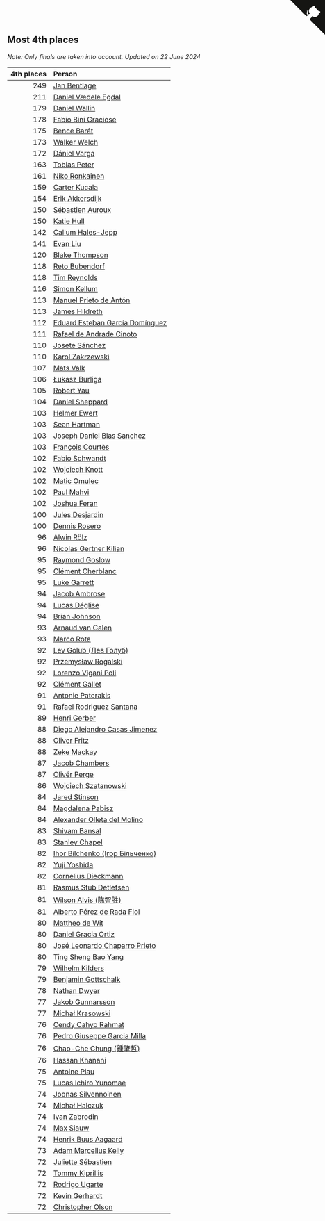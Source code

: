 ## Most 4th places

*Note: Only finals are taken into account.*
*Updated on 22 June 2024*

| 4th places | Person |
| ---: | :--- |
| 249 | [Jan Bentlage](https://www.worldcubeassociation.org/persons/2010BENT01) |
| 211 | [Daniel Vædele Egdal](https://www.worldcubeassociation.org/persons/2013EGDA01) |
| 179 | [Daniel Wallin](https://www.worldcubeassociation.org/persons/2013WALL03) |
| 178 | [Fabio Bini Graciose](https://www.worldcubeassociation.org/persons/2010GRAC02) |
| 175 | [Bence Barát](https://www.worldcubeassociation.org/persons/2008BARA01) |
| 173 | [Walker Welch](https://www.worldcubeassociation.org/persons/2011WELC01) |
| 172 | [Dániel Varga](https://www.worldcubeassociation.org/persons/2008VARG01) |
| 163 | [Tobias Peter](https://www.worldcubeassociation.org/persons/2014PETE03) |
| 161 | [Niko Ronkainen](https://www.worldcubeassociation.org/persons/2010RONK01) |
| 159 | [Carter Kucala](https://www.worldcubeassociation.org/persons/2015KUCA01) |
| 154 | [Erik Akkersdijk](https://www.worldcubeassociation.org/persons/2005AKKE01) |
| 150 | [Sébastien Auroux](https://www.worldcubeassociation.org/persons/2008AURO01) |
| 150 | [Katie Hull](https://www.worldcubeassociation.org/persons/2010HULL01) |
| 142 | [Callum Hales-Jepp](https://www.worldcubeassociation.org/persons/2012HALE01) |
| 141 | [Evan Liu](https://www.worldcubeassociation.org/persons/2009LIUE01) |
| 120 | [Blake Thompson](https://www.worldcubeassociation.org/persons/2010THOM03) |
| 118 | [Reto Bubendorf](https://www.worldcubeassociation.org/persons/2012BUBE01) |
| 118 | [Tim Reynolds](https://www.worldcubeassociation.org/persons/2005REYN01) |
| 116 | [Simon Kellum](https://www.worldcubeassociation.org/persons/2016KELL12) |
| 113 | [Manuel Prieto de Antón](https://www.worldcubeassociation.org/persons/2015ANTO04) |
| 113 | [James Hildreth](https://www.worldcubeassociation.org/persons/2009HILD01) |
| 112 | [Eduard Esteban García Domínguez](https://www.worldcubeassociation.org/persons/2011EDUA01) |
| 111 | [Rafael de Andrade Cinoto](https://www.worldcubeassociation.org/persons/2007CINO01) |
| 110 | [Josete Sánchez](https://www.worldcubeassociation.org/persons/2015SANC18) |
| 110 | [Karol Zakrzewski](https://www.worldcubeassociation.org/persons/2014ZAKR01) |
| 107 | [Mats Valk](https://www.worldcubeassociation.org/persons/2007VALK01) |
| 106 | [Łukasz Burliga](https://www.worldcubeassociation.org/persons/2013BURL01) |
| 105 | [Robert Yau](https://www.worldcubeassociation.org/persons/2009YAUR01) |
| 104 | [Daniel Sheppard](https://www.worldcubeassociation.org/persons/2009SHEP01) |
| 103 | [Helmer Ewert](https://www.worldcubeassociation.org/persons/2015EWER01) |
| 103 | [Sean Hartman](https://www.worldcubeassociation.org/persons/2016HART02) |
| 103 | [Joseph Daniel Blas Sanchez](https://www.worldcubeassociation.org/persons/2016SANC08) |
| 103 | [François Courtès](https://www.worldcubeassociation.org/persons/2008COUR01) |
| 102 | [Fabio Schwandt](https://www.worldcubeassociation.org/persons/2014SCHW02) |
| 102 | [Wojciech Knott](https://www.worldcubeassociation.org/persons/2011KNOT01) |
| 102 | [Matic Omulec](https://www.worldcubeassociation.org/persons/2010OMUL02) |
| 102 | [Paul Mahvi](https://www.worldcubeassociation.org/persons/2012MAHV01) |
| 102 | [Joshua Feran](https://www.worldcubeassociation.org/persons/2011FERA01) |
| 100 | [Jules Desjardin](https://www.worldcubeassociation.org/persons/2010DESJ01) |
| 100 | [Dennis Rosero](https://www.worldcubeassociation.org/persons/2010ROSE03) |
| 96 | [Alwin Rölz](https://www.worldcubeassociation.org/persons/2016ROLZ01) |
| 96 | [Nicolas Gertner Kilian](https://www.worldcubeassociation.org/persons/2013GERT01) |
| 95 | [Raymond Goslow](https://www.worldcubeassociation.org/persons/2014GOSL01) |
| 95 | [Clément Cherblanc](https://www.worldcubeassociation.org/persons/2014CHER05) |
| 95 | [Luke Garrett](https://www.worldcubeassociation.org/persons/2017GARR05) |
| 94 | [Jacob Ambrose](https://www.worldcubeassociation.org/persons/2010AMBR01) |
| 94 | [Lucas Déglise](https://www.worldcubeassociation.org/persons/2015DEGL01) |
| 94 | [Brian Johnson](https://www.worldcubeassociation.org/persons/2013JOHN10) |
| 93 | [Arnaud van Galen](https://www.worldcubeassociation.org/persons/2006GALE01) |
| 93 | [Marco Rota](https://www.worldcubeassociation.org/persons/2009ROTA01) |
| 92 | [Lev Golub (Лев Голуб)](https://www.worldcubeassociation.org/persons/2014HOLU01) |
| 92 | [Przemysław Rogalski](https://www.worldcubeassociation.org/persons/2013ROGA02) |
| 92 | [Lorenzo Vigani Poli](https://www.worldcubeassociation.org/persons/2007POLI01) |
| 92 | [Clément Gallet](https://www.worldcubeassociation.org/persons/2004GALL02) |
| 91 | [Antonie Paterakis](https://www.worldcubeassociation.org/persons/2012PATE01) |
| 91 | [Rafael Rodriguez Santana](https://www.worldcubeassociation.org/persons/2012SANT12) |
| 89 | [Henri Gerber](https://www.worldcubeassociation.org/persons/2014GERB01) |
| 88 | [Diego Alejandro Casas Jimenez](https://www.worldcubeassociation.org/persons/2014JIME05) |
| 88 | [Oliver Fritz](https://www.worldcubeassociation.org/persons/2014FRIT02) |
| 88 | [Zeke Mackay](https://www.worldcubeassociation.org/persons/2015MACK06) |
| 87 | [Jacob Chambers](https://www.worldcubeassociation.org/persons/2017CHAM09) |
| 87 | [Olivér Perge](https://www.worldcubeassociation.org/persons/2007PERG01) |
| 86 | [Wojciech Szatanowski](https://www.worldcubeassociation.org/persons/2011SZAT01) |
| 84 | [Jared Stinson](https://www.worldcubeassociation.org/persons/2014STIN01) |
| 84 | [Magdalena Pabisz](https://www.worldcubeassociation.org/persons/2017PABI01) |
| 84 | [Alexander Olleta del Molino](https://www.worldcubeassociation.org/persons/2008OLLE01) |
| 83 | [Shivam Bansal](https://www.worldcubeassociation.org/persons/2011BANS02) |
| 83 | [Stanley Chapel](https://www.worldcubeassociation.org/persons/2016CHAP04) |
| 82 | [Ihor Bilchenko (Ігор Більченко)](https://www.worldcubeassociation.org/persons/2011BILC01) |
| 82 | [Yuji Yoshida](https://www.worldcubeassociation.org/persons/2015YOSH01) |
| 82 | [Cornelius Dieckmann](https://www.worldcubeassociation.org/persons/2009DIEC01) |
| 81 | [Rasmus Stub Detlefsen](https://www.worldcubeassociation.org/persons/2014DETL01) |
| 81 | [Wilson Alvis (陈智胜)](https://www.worldcubeassociation.org/persons/2011ALVI01) |
| 81 | [Alberto Pérez de Rada Fiol](https://www.worldcubeassociation.org/persons/2011FIOL01) |
| 80 | [Mattheo de Wit](https://www.worldcubeassociation.org/persons/2015WITM01) |
| 80 | [Daniel Gracia Ortiz](https://www.worldcubeassociation.org/persons/2009ORTI01) |
| 80 | [José Leonardo Chaparro Prieto](https://www.worldcubeassociation.org/persons/2011CHAP01) |
| 80 | [Ting Sheng Bao Yang](https://www.worldcubeassociation.org/persons/2008BAOY01) |
| 79 | [Wilhelm Kilders](https://www.worldcubeassociation.org/persons/2010KILD02) |
| 79 | [Benjamin Gottschalk](https://www.worldcubeassociation.org/persons/2016GOTT01) |
| 78 | [Nathan Dwyer](https://www.worldcubeassociation.org/persons/2011DWYE02) |
| 77 | [Jakob Gunnarsson](https://www.worldcubeassociation.org/persons/2015GUNN01) |
| 77 | [Michał Krasowski](https://www.worldcubeassociation.org/persons/2013KRAS02) |
| 76 | [Cendy Cahyo Rahmat](https://www.worldcubeassociation.org/persons/2010RAHM02) |
| 76 | [Pedro Giuseppe Garcia Milla](https://www.worldcubeassociation.org/persons/2016MILL07) |
| 76 | [Chao-Che Chung (鍾肇哲)](https://www.worldcubeassociation.org/persons/2012CHON03) |
| 76 | [Hassan Khanani](https://www.worldcubeassociation.org/persons/2018KHAN26) |
| 75 | [Antoine Piau](https://www.worldcubeassociation.org/persons/2008PIAU01) |
| 75 | [Lucas Ichiro Yunomae](https://www.worldcubeassociation.org/persons/2014YUNO01) |
| 74 | [Joonas Silvennoinen](https://www.worldcubeassociation.org/persons/2016SILV07) |
| 74 | [Michał Halczuk](https://www.worldcubeassociation.org/persons/2006HALC01) |
| 74 | [Ivan Zabrodin](https://www.worldcubeassociation.org/persons/2012ZABR01) |
| 74 | [Max Siauw](https://www.worldcubeassociation.org/persons/2017SIAU02) |
| 74 | [Henrik Buus Aagaard](https://www.worldcubeassociation.org/persons/2006BUUS01) |
| 73 | [Adam Marcellus Kelly](https://www.worldcubeassociation.org/persons/2016KELL10) |
| 72 | [Juliette Sébastien](https://www.worldcubeassociation.org/persons/2014SEBA01) |
| 72 | [Tommy Kiprillis](https://www.worldcubeassociation.org/persons/2014KIPR01) |
| 72 | [Rodrigo Ugarte](https://www.worldcubeassociation.org/persons/2015UGAR01) |
| 72 | [Kevin Gerhardt](https://www.worldcubeassociation.org/persons/2013GERH01) |
| 72 | [Christopher Olson](https://www.worldcubeassociation.org/persons/2009OLSO01) |


<a href="https://github.com/jonatanklosko/wca_statistics" class="github-corner" aria-label="View source on Github"><svg width="80" height="80" viewBox="0 0 250 250" style="fill:#151513; color:#fff; position: absolute; top: 0; border: 0; right: 0;" aria-hidden="true"><path d="M0,0 L115,115 L130,115 L142,142 L250,250 L250,0 Z"></path><path d="M128.3,109.0 C113.8,99.7 119.0,89.6 119.0,89.6 C122.0,82.7 120.5,78.6 120.5,78.6 C119.2,72.0 123.4,76.3 123.4,76.3 C127.3,80.9 125.5,87.3 125.5,87.3 C122.9,97.6 130.6,101.9 134.4,103.2" fill="currentColor" style="transform-origin: 130px 106px;" class="octo-arm"></path><path d="M115.0,115.0 C114.9,115.1 118.7,116.5 119.8,115.4 L133.7,101.6 C136.9,99.2 139.9,98.4 142.2,98.6 C133.8,88.0 127.5,74.4 143.8,58.0 C148.5,53.4 154.0,51.2 159.7,51.0 C160.3,49.4 163.2,43.6 171.4,40.1 C171.4,40.1 176.1,42.5 178.8,56.2 C183.1,58.6 187.2,61.8 190.9,65.4 C194.5,69.0 197.7,73.2 200.1,77.6 C213.8,80.2 216.3,84.9 216.3,84.9 C212.7,93.1 206.9,96.0 205.4,96.6 C205.1,102.4 203.0,107.8 198.3,112.5 C181.9,128.9 168.3,122.5 157.7,114.1 C157.9,116.9 156.7,120.9 152.7,124.9 L141.0,136.5 C139.8,137.7 141.6,141.9 141.8,141.8 Z" fill="currentColor" class="octo-body"></path></svg></a><style>.github-corner:hover .octo-arm{animation:octocat-wave 560ms ease-in-out}@keyframes octocat-wave{0%,100%{transform:rotate(0)}20%,60%{transform:rotate(-25deg)}40%,80%{transform:rotate(10deg)}}@media (max-width:500px){.github-corner:hover .octo-arm{animation:none}.github-corner .octo-arm{animation:octocat-wave 560ms ease-in-out}}</style>
